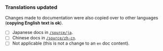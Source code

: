 <!--
Thanks for contributing!

Please explain what changes were made
also reference any fixed issues with "close #[ISSUE]"
-->

### Translations updated

Changes made to documentation were also copied over to other languages (**copying English text is ok**).

- [ ] Japanese docs in [`/source/ja`](/source/ja).
- [ ] Chinese docs in [`/source/zh-cn`](/source/zh-cn).
- [ ] Not applicable (this is not a change to an `en` doc content).
